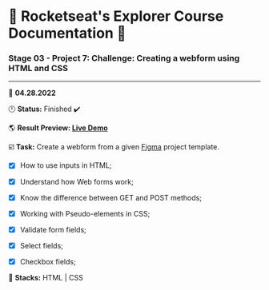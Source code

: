 # 🚀 Rocketseat's Explorer Course Documentation 📁
 
### Stage 03 - Project 7: Challenge: Creating a webform using HTML and CSS
 
---
  
📅 **04.28.2022**
  
🕛 **Status:** Finished ✔️

🌎 **Result Preview: [Live Demo](https://MatheusBerg.github.io/rocketseat-explorer/Project-07/)**

☑️ **Task:** Create a webform from a given [Figma](https://www.figma.com/file/rBhwrPCjk1HQ0gTKRyo10H/Stage-03---Mobile-First-(Copy)) project template.

- [x] How to use inputs in HTML;
- [x] Understand how Web forms work;
- [x] Know the difference between GET and POST methods;
- [x] Working with Pseudo-elements in CSS;
- [x] Validate form fields;
- [x] Select fields;
- [x] Checkbox fields;


📌 **Stacks:** HTML | CSS
